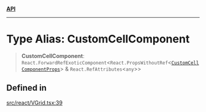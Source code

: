 [**API**](../../API.md)

***

# Type Alias: CustomCellComponent

> **CustomCellComponent**: `React.ForwardRefExoticComponent`\<`React.PropsWithoutRef`\<[`CustomCellComponentProps`](../interfaces/CustomCellComponentProps.md)\> & `React.RefAttributes`\<`any`\>\>

## Defined in

[src/react/VGrid.tsx:39](https://github.com/inokawa/virtua/blob/0345a8b0716d4f6d9809727c10b6fd29b8b00699/src/react/VGrid.tsx#L39)
